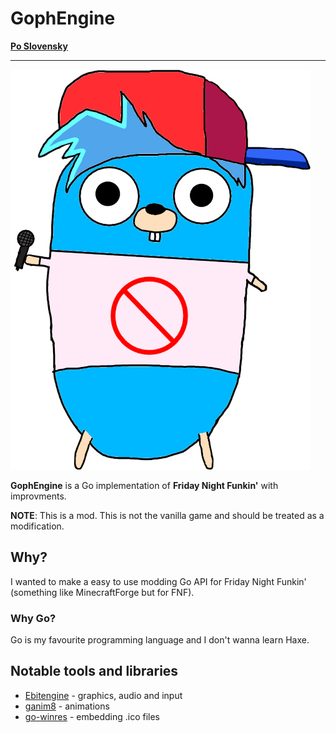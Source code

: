 # GophEngine

**[Po Slovensky](https://github.com/MatusOllah/gophengine/blob/main/README_sk.md)**

---

![bf-gopher](https://github.com/MatusOllah/gophengine/blob/main/bf-gopher.png)

**GophEngine** is a Go implementation of **Friday Night Funkin'** with improvments.

**NOTE**: This is a mod. This is not the vanilla game and should be treated as a modification.

## Why?

I wanted to make a easy to use modding Go API for Friday Night Funkin' (something like MinecraftForge but for FNF).

### Why Go?

Go is my favourite programming language and I don't wanna learn Haxe.

## Notable tools and libraries

- [Ebitengine](https://github.com/hajimehoshi/ebiten) - graphics, audio and input
- [ganim8](https://github.com/yohamta/ganim8) - animations
- [go-winres](https://github.com/tc-hib/go-winres) - embedding .ico files

